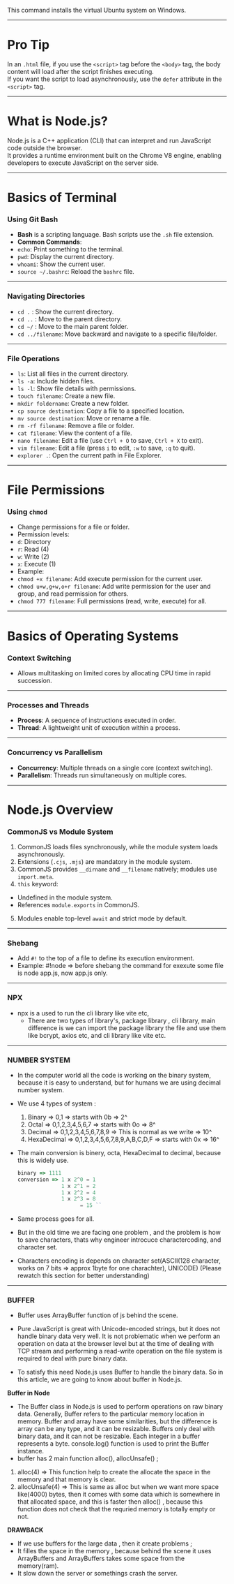 This command installs the virtual Ubuntu system on Windows.

---

# **Pro Tip**
In an `.html` file, if you use the `<script>` tag before the `<body>` tag, the body content will load after the script finishes executing.  
If you want the script to load asynchronously, use the `defer` attribute in the `<script>` tag.

---

# **What is Node.js?**
Node.js is a C++ application (CLI) that can interpret and run JavaScript code outside the browser.  
It provides a runtime environment built on the Chrome V8 engine, enabling developers to execute JavaScript on the server side.

---

# **Basics of Terminal**
### **Using Git Bash**  
- **Bash** is a scripting language. Bash scripts use the `.sh` file extension.  
- **Common Commands**:  
- `echo`: Print something to the terminal.  
- `pwd`: Display the current directory.  
- `whoami`: Show the current user.  
- `source ~/.bashrc`: Reload the `bashrc` file.
---
### **Navigating Directories**  
- `cd .` : Show the current directory.  
- `cd ..` : Move to the parent directory.  
- `cd ~/` : Move to the main parent folder.  
- `cd ../filename`: Move backward and navigate to a specific file/folder.  
---
### **File Operations**  
- `ls`: List all files in the current directory.  
- `ls -a`: Include hidden files.  
- `ls -l`: Show file details with permissions.  
- `touch filename`: Create a new file.  
- `mkdir foldername`: Create a new folder.  
- `cp source destination`: Copy a file to a specified location.  
- `mv source destination`: Move or rename a file.  
- `rm -rf filename`: Remove a file or folder.  
- `cat filename`: View the content of a file.  
- `nano filename`: Edit a file (use `Ctrl + O` to save, `Ctrl + X` to exit).  
- `vim filename`: Edit a file (press `i` to edit, `:w` to save, `:q` to quit).  
- `explorer .`: Open the current path in File Explorer.  

---

# **File Permissions**
### **Using `chmod`**
- Change permissions for a file or folder.
- Permission levels:  
- `d`: Directory  
- `r`: Read (4)  
- `w`: Write (2)  
- `x`: Execute (1)  
- Example:  
- `chmod +x filename`: Add execute permission for the current user.  
- `chmod u+w,g+w,o+r filename`: Add write permission for the user and group, and read permission for others.  
- `chmod 777 filename`: Full permissions (read, write, execute) for all.  

---

# **Basics of Operating Systems**
### **Context Switching**  
- Allows multitasking on limited cores by allocating CPU time in rapid succession.  
---
### **Processes and Threads**  
- **Process**: A sequence of instructions executed in order.  
- **Thread**: A lightweight unit of execution within a process.  
---
### **Concurrency vs Parallelism**  
- **Concurrency**: Multiple threads on a single core (context switching).  
- **Parallelism**: Threads run simultaneously on multiple cores.  

---

# **Node.js Overview**
### **CommonJS vs Module System**
1. CommonJS loads files synchronously, while the module system loads asynchronously.  
2. Extensions (`.cjs`, `.mjs`) are mandatory in the module system.  
3. CommonJS provides `__dirname` and `__filename` natively; modules use `import.meta`.  
4. `this` keyword:  
 - Undefined in the module system.  
 - References `module.exports` in CommonJS.  
5. Modules enable top-level `await` and strict mode by default.
---
### **Shebang**  
- Add `#!` to the top of a file to define its execution environment.  
- Example: #!node => before shebang the command for exexute some file is node app.js, now app.js only.
---

### **NPX**
- npx is a used to run the cli library like vite etc,
  - There are two types of library's, package library , cli library, main difference is we can import the package library the file and use them like bcrypt, axios etc, and cli library like vite etc.
  
---

### **NUMBER SYSTEM**
- In the computer world all the code is working on the binary system, because it is easy to understand, but for humans we are using decimal number system.
- We use 4 types of system :
  1. Binary => 0,1 => starts with 0b => 2^
  2. Octal => 0,1,2,3,4,5,6,7 => starts with 0o => 8^
  3. Decimal => 0,1,2,3,4,5,6,7,8,9 => This is normal as we write => 10^
  4. HexaDecimal => 0,1,2,3,4,5,6,7,8,9,A,B,C,D,F => starts with 0x => 16^

- The main conversion is binery, octa, HexaDecimal to decimal, because this is widely use.

    ```javascript
    binary => 1111             
    conversion => 1 x 2^0 = 1
                  1 x 2^1 = 2
                  1 x 2^2 = 4
                  1 x 2^3 = 8
                        = 15 ``
- Same process goes for all.
- But in the old time we are facing one problem , and the problem is how to save characters, thats why engineer introcuce charactercoding, and character set.
- Characters encoding is depends on character set(ASCII(128 character, works on 7 bits => approx 1byte for one charachter), UNICODE) (Please rewatch this section for better understanding)

---

### **BUFFER** 
- Buffer uses ArrayBuffer function of js behind the scene.
- Pure JavaScript is great with Unicode-encoded strings, but it does not handle binary data very well. It is not problematic when we perform an operation on data at the browser level but at the time of dealing with TCP stream and performing a read-write operation on the file system is required to deal with pure binary data.

- To satisfy this need Node.js uses Buffer to handle the binary data. So in this article, we are going to know about buffer in Node.js.

**Buffer in Node**
   - The Buffer class in Node.js is used to perform operations on raw binary data. Generally, Buffer refers to the particular memory location in memory. Buffer and array have some similarities, but the difference is array can be any type, and it can be resizable. Buffers only deal with binary data, and it can not be resizable. Each integer in a buffer represents a byte. console.log() function is used to print the Buffer instance.
   - buffer has 2 main function alloc(), allocUnsafe() ;
1. alloc(4) => This function help to create the allocate the space in the memory and that memory is clear.
2. allocUnsafe(4) => This is same as alloc but when we want more space like(4000) bytes, then it comes with some data which is somewhere in that allocated space, and this is faster then alloc() , because this function does not check that the requried memory is totally empty or not.

**DRAWBACK** 
- If we use buffers for the large data , then it create problems ;
- It filles the space in the memory , because behind the scene it uses ArrayBuffers and ArrayBuffers takes some space from the memory(ram). 
- It slow down the server or somethings crash the server.
